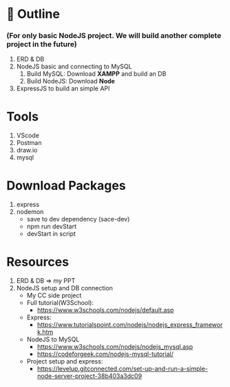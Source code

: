 # :pushpin: Outline
### (For only basic NodeJS project. We will build another complete project in the future)
1. ERD & DB
2. NodeJS basic and connecting to MySQL
    1. Build MySQL: Download **XAMPP** and build an DB
    2. Build NodeJS: Download **Node**
3. ExpressJS to build an simple API

# Tools
1. VScode
2. Postman
3. draw.io 
4. mysql

# Download Packages
1. express
2. nodemon 
    * save to dev dependency (sace-dev) 
    * npm run devStart
    * devStart in script

# Resources
1. ERD & DB => my PPT
2. NodeJS setup and DB connection
    * My CC side project
    * Full tutorial(W3School): 
        * https://www.w3schools.com/nodejs/default.asp
    * Express: 
        * https://www.tutorialspoint.com/nodejs/nodejs_express_framework.htm
    * NodeJS to MySQL
        * https://www.w3schools.com/nodejs/nodejs_mysql.asp
        * https://codeforgeek.com/nodejs-mysql-tutorial/
    * Project setup and express: 
        * https://levelup.gitconnected.com/set-up-and-run-a-simple-node-server-project-38b403a3dc09